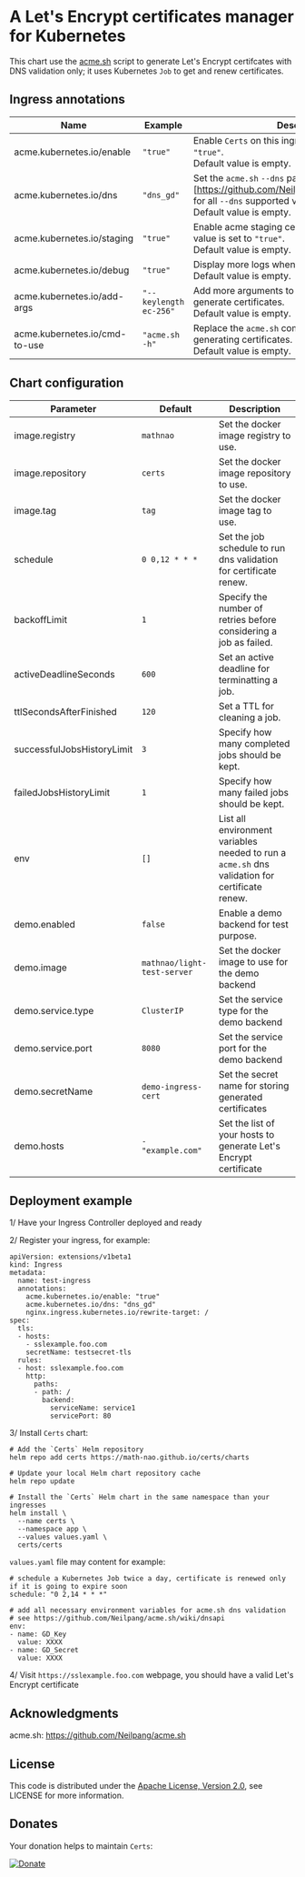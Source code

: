 # A Let's Encrypt certificates manager for Kubernetes

This chart use the [acme.sh][acme-sh] script to generate Let's Encrypt certifcates with DNS validation only; it uses Kubernetes `Job` to get and renew certificates.

## Ingress annotations

Name  | Example | Description
------  | ----- | -----------
acme.kubernetes.io/enable | `"true"` | Enable `Certs` on this ingress when value is set to `"true"`.<br />Default value is empty.
acme.kubernetes.io/dns | `"dns_gd"` | Set the `acme.sh` `--dns` parameter: (see [https://github.com/Neilpang/acme.sh/wiki/dnsapi] for all `--dns` supported values).<br />Default value is empty.
acme.kubernetes.io/staging | `"true"` | Enable acme staging certificate validation when value is set to `"true"`.<br />Default value is empty.
acme.kubernetes.io/debug | `"true"` | Display more logs when value is set to `"true"`.<br />Default value is empty.
acme.kubernetes.io/add-args | `"--keylength ec-256"` | Add more arguments to `acme.sh` command used to generate certificates.<br />Default value is empty.
acme.kubernetes.io/cmd-to-use | `"acme.sh -h"` | Replace the `acme.sh` command to use for generating certificates.<br />Default value is empty.

## Chart configuration

Parameter  | Default | Description
------  | ----- | -----------
image.registry | `mathnao` | Set the docker image registry to use.
image.repository | `certs` | Set the docker image repository to use.
image.tag | `tag` | Set the docker image tag to use.
schedule | `0 0,12 * * *` | Set the job schedule to run dns validation for certificate renew.
backoffLimit | `1` | Specify the number of retries before considering a job as failed.
activeDeadlineSeconds | `600` | Set an active deadline for terminatting a job.
ttlSecondsAfterFinished | `120` | Set a TTL for cleaning a job.
successfulJobsHistoryLimit | `3` | Specify how many completed jobs should be kept.
failedJobsHistoryLimit | `1` | Specify how many failed jobs should be kept.
env | `[]` | List all environment variables needed to run a `acme.sh` dns validation for certificate renew.
demo.enabled | `false` | Enable a demo backend for test purpose.
demo.image | `mathnao/light-test-server` | Set the docker image to use for the demo backend
demo.service.type | `ClusterIP` | Set the service type for the demo backend
demo.service.port | `8080` | Set the service port for the demo backend
demo.secretName | `demo-ingress-cert` | Set the secret name for storing generated certificates
demo.hosts | `- "example.com"` | Set the list of your hosts to generate Let's Encrypt certificate

## Deployment example

1/ Have your Ingress Controller deployed and ready

2/ Register your ingress, for example:
```
apiVersion: extensions/v1beta1
kind: Ingress
metadata:
  name: test-ingress
  annotations:
    acme.kubernetes.io/enable: "true"
    acme.kubernetes.io/dns: "dns_gd"
    nginx.ingress.kubernetes.io/rewrite-target: /
spec:
  tls:
  - hosts:
    - sslexample.foo.com
    secretName: testsecret-tls
  rules:
  - host: sslexample.foo.com
    http:
      paths:
      - path: /
        backend:
          serviceName: service1
          servicePort: 80
```

3/ Install `Certs` chart:
```
# Add the `Certs` Helm repository
helm repo add certs https://math-nao.github.io/certs/charts

# Update your local Helm chart repository cache
helm repo update

# Install the `Certs` Helm chart in the same namespace than your ingresses
helm install \
  --name certs \
  --namespace app \
  --values values.yaml \
  certs/certs
```

`values.yaml` file may content for example:
```
# schedule a Kubernetes Job twice a day, certificate is renewed only if it is going to expire soon
schedule: "0 2,14 * * *"

# add all necessary environment variables for acme.sh dns validation
# see https://github.com/Neilpang/acme.sh/wiki/dnsapi
env:
- name: GD_Key
  value: XXXX
- name: GD_Secret
  value: XXXX
```

4/ Visit `https://sslexample.foo.com` webpage, you should have a valid Let's Encrypt certificate

## Acknowledgments
acme.sh: https://github.com/Neilpang/acme.sh

## License
This code is distributed under the [Apache License, Version 2.0](http://www.apache.org/licenses/LICENSE-2.0), see LICENSE for more information.

## Donates
Your donation helps to maintain `Certs`:

[![Donate](https://img.shields.io/badge/Donate-PayPal-green.svg)](https://paypal.me/mathnao)

[acme-sh]: https://github.com/Neilpang/acme.sh